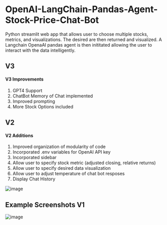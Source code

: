 # OpenAI-LangChain-Pandas-Agent-Stock-Price-Chat-Bot
Python streamlit web app that allows user to choose multiple stocks, metrics, and visualizations. The desired are then returned and visualized. A Langchain OpenaAI pandas agent is then inititated allowing the user to interact with the data intelligently.

## V3
#### V3 Improvements
1. GPT4 Support
2. ChatBot Memory of Chat implemented
3. Improved prompting
4. More Stock Options included

## V2
#### V2 Additions
1. Improved organization of modularity of code
2. Incorporated .env variables for OpenAI API key
3. Incorporated sidebar
4. Allow user to specify stock metric (adjusted closing, relative returns)
5. Allow user to specify desired data visualization
6. Allow user to adjust temperature of chat bot resposes
7. Display Chat History

![image](https://github.com/petermartens98/OpenAI-LangChain-Pandas-Agent-Stock-Price-Relative-Returns-Chat-Bot-/assets/87671757/e7b1af33-b44d-4bd1-8066-dd55a27849e1)

## Example Screenshots V1
![image](https://github.com/petermartens98/OpenAI-LangChain-Pandas-Agent-Stock-Price-Relative-Returns-Chat-Bot-/assets/87671757/f395ff38-93c8-4a29-9aba-d015858682b4)

